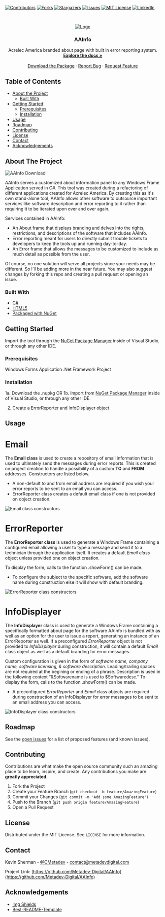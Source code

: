 <!--
*** Thanks for checking out this README Template. If you have a suggestion that would
*** make this better, please fork the repo and create a pull request or simply open
*** an issue with the tag "enhancement".
*** Thanks again! Now go create something AMAZING! :D
-->





<!-- PROJECT SHIELDS -->
<!--
*** I'm using markdown "reference style" links for readability.
*** Reference links are enclosed in brackets [ ] instead of parentheses ( ).
*** See the bottom of this document for the declaration of the reference variables
*** for contributors-url, forks-url, etc. This is an optional, concise syntax you may use.
*** https://www.markdownguide.org/basic-syntax/#reference-style-links
-->
[![Contributors][contributors-shield]][contributors-url]
[![Forks][forks-shield]][forks-url]
[![Stargazers][stars-shield]][stars-url]
[![Issues][issues-shield]][issues-url]
[![MIT License][license-shield]][license-url]
[![LinkedIn][linkedin-shield]][linkedin-url]



<!-- PROJECT LOGO -->
<br />
<p align="center">
  <a href="https://github.com/Metadev-Digital/AAInfo">
    <img src="https://www.metadevdigital.com/images/acr.png" alt="Logo">
  </a>

  <h3 align="center">AAInfo</h3>

  <p align="center">
    Acrelec America branded about page with built in error reporting system. 
    <br />
    <a href="https://github.com/Metadev-Digital/AAInfo"><strong>Explore the docs »</strong></a>
    <br />
    <br />
    <a href="https://www.nuget.org/packages/AAInfo/">Download the Package</a>
    ·
    <a href="https://github.com/Metadev-Digital/AAInfo/issues">Report Bug</a>
    ·
    <a href="https://github.com/Metadev-Digital/AAInfo/issues">Request Feature</a>
  </p>
</p>



<!-- TABLE OF CONTENTS -->
## Table of Contents

* [About the Project](#about-the-project)
  * [Built With](#built-with)
* [Getting Started](#getting-started)
  * [Prerequisites](#prerequisites)
  * [Installation](#installation)
* [Usage](#usage)
* [Roadmap](#roadmap)
* [Contributing](#contributing)
* [License](#license)
* [Contact](#contact)
* [Acknowledgements](#acknowledgements)



<!-- ABOUT THE PROJECT -->
## About The Project

<img src="https://www.metadevdigital.com/acrelec/aainfo/proj.png" alt="AAInfo Download">

AAInfo serves a customized about information panel to any Windows Frame Application served in C#. This tool was created during a refactoring of different applications created for Acrelec America. By creating this as it's own stand-alone tool, AAInfo allows other software to outsource important services like software description and error reporting to it rather than requiring it to be iterated upon over and over again.

Services contained in AAInfo:
* An About frame that displays branding and delves into the rights, restrictions, and descriptions of the software that includes AAInfo.
* Error reporting meant for users to directly submit trouble tickets to developers to keep the tools up and running day-to-day.
* An Error frame that allows the messages to be customized to include as much detail as possible from the user.

Of course, no one solution will serve all projects since your needs may be different. So I'll be adding more in the near future. You may also suggest changes by forking this repo and creating a pull request or opening an issue.

### Built With

* [C#](https://docs.microsoft.com/en-us/dotnet/csharp/)
* [HTML5](https://html.com/html5/)
* [Packaged with NuGet](https://www.nuget.org/)


<!-- GETTING STARTED -->
## Getting Started

Import the tool through the [NuGet Package Manager](https://docs.microsoft.com/en-us/nuget/consume-packages/install-use-packages-visual-studio) inside of Visual Studio, or through any other IDE.

### Prerequisites

Windows Forms Application .Net Framework Project

### Installation

1a. Download the .nupkg
      OR
1b. Import from [NuGet Package Manager](https://docs.microsoft.com/en-us/nuget/consume-packages/install-use-packages-visual-studio) inside of Visual Studio, or through any other IDE.

2. Create a ErrorReporter and InfoDisplayer object

<!-- USAGE EXAMPLES -->
## Usage

# Email

The **Email class** is used to create a repository of email information that is used to ultimately send the messages during error reports. This is created on project creation to handle a possibility of a custom **TO** and **FROM** addresses. Constructors are listed below.

* A non-default to and from email address are required if you wish your error reports to be sent to an email you can access.
* ErrorReporter class creates a default email class if one is not provided on object creation.

<img src="https://www.metadevdigital.com/acrelec/aainfo/snipet1.png" alt="Email class constructors">
  
# ErrorReporter

The **ErrorReporter class** is used to generate a Windows Frame containing a configured email allowing a user to type a message and send it to a technician through the application itself. It creates a default *Email class* object unless provided one on object creation.

To display the form, calls to the function .showForm() can be made.

* To configure the subject to the specific software, add the software name during construction else it will show with default branding.

<img src="https://www.metadevdigital.com/acrelec/aainfo/snipet2.png" alt="ErrorReporter class constructors">

# InfoDisplayer

The **InfoDisplayer** class is used to generate a Windows Frame containing a specifically formatted about page for the software AAInfo is bundled with as well as an option for the user to issue a report, generating an instance of an ErrorReporter as well. If a preconfigured *ErrorReporter* object is not provided to *InfoDisplayer* during construction, it will contain a default *Email* class object as well as a default branding for error messages.

Custom configuration is given in the form of *software name, company name, software licensing, & software description*. Leading/trailing spaces are not required at the begining or ending of a phrase. Description is used in the following context "&Softwarename is used to $Softwaredesc." To display the form, calls to the function .showForm() can be made.

* A preconfigured *ErrorReporter* and *Email* class objects are required during construction of an InfoDisplayer for error messages to be sent to an email address you can access.

<img src="https://www.metadevdigital.com/acrelec/aainfo/snipet3.png" alt="InfoDisplayer class constructors">

<!-- ROADMAP -->
## Roadmap

See the [open issues](https://github.com/Metadev-Digital/AAInfo/issues) for a list of proposed features (and known issues).



<!-- CONTRIBUTING -->
## Contributing

Contributions are what make the open source community such an amazing place to be learn, inspire, and create. Any contributions you make are **greatly appreciated**.

1. Fork the Project
2. Create your Feature Branch (`git checkout -b feature/AmazingFeature`)
3. Commit your Changes (`git commit -m 'Add some AmazingFeature'`)
4. Push to the Branch (`git push origin feature/AmazingFeature`)
5. Open a Pull Request



<!-- LICENSE -->
## License

Distributed under the MIT License. See `LICENSE` for more information.



<!-- CONTACT -->
## Contact

Kevin Sherman - [@CMetadev](https://twitter.com/cmetadev) - contact@metadevdigital.com

Project Link: [https://github.com/Metadev-Digital/AAInfo](https://github.com/Metadev-Digital/AAInfo)



<!-- ACKNOWLEDGEMENTS -->
## Acknowledgements
* [Img Shields](https://shields.io)
* [Best-README-Template](https://github.com/othneildrew/Best-README-Template/blob/master/README.md)


<!-- MARKDOWN LINKS & IMAGES -->
<!-- https://www.markdownguide.org/basic-syntax/#reference-style-links -->


[contributors-shield]: https://img.shields.io/github/contributors/metadev-digital/aainfo.svg?style=flat-square
[contributors-url]: https://github.com/Metadev-Digital/AAInfo/graphs/contributors
[forks-shield]: https://img.shields.io/github/forks/metadev-digital/aainfo.svg?style=flat-square
[forks-url]: https://github.com/Metadev-Digital/AAInfo/network/members
[stars-shield]: https://img.shields.io/github/stars/metadev-digital/aainfo.svg?style=flat-square
[stars-url]: https://github.com/Metadev-Digital/AAInfo/stargazers
[issues-shield]: https://img.shields.io/github/issues/metadev-digital/aainfo.svg?style=flat-square
[issues-url]: https://github.com/Metadev-Digital/AAInfo/issues
[license-shield]: https://img.shields.io/github/license/metadev-digital/aainfo.svg?style=flat-square
[license-url]: https://github.com/Metadev-Digital/AAInfo/blob/master/LICENSE
[linkedin-shield]: https://img.shields.io/badge/-LinkedIn-black.svg?style=flat-square&logo=linkedin&colorB=555
[linkedin-url]: https://www.linkedin.com/company/metadev-digital/
[product-screenshot]: https://www.metadevdigital.com/images/proj.png
